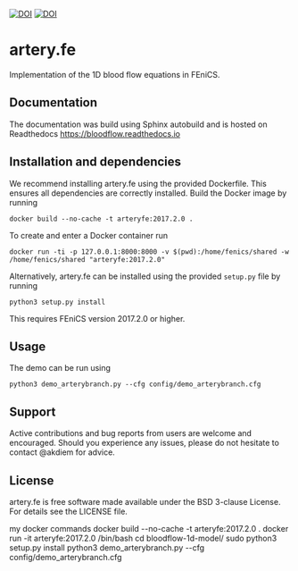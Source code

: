 [![DOI](https://zenodo.org/badge/DOI/10.5281/zenodo.2383815.svg)](https://doi.org/10.5281/zenodo.2383815) [![DOI](http://joss.theoj.org/papers/10.21105/joss.01107/status.svg)](https://doi.org/10.21105/joss.01107)

# artery.fe

Implementation of the 1D blood flow equations in FEniCS.

## Documentation

The documentation was build using Sphinx autobuild and is hosted on Readthedocs https://bloodflow.readthedocs.io

## Installation and dependencies

We recommend installing artery.fe using the provided Dockerfile. This ensures all dependencies are correctly installed. Build the Docker image by running

`docker build --no-cache -t arteryfe:2017.2.0 .`

To create and enter a Docker container run

`docker run -ti -p 127.0.0.1:8000:8000 -v $(pwd):/home/fenics/shared -w /home/fenics/shared "arteryfe:2017.2.0"`

Alternatively, artery.fe can be installed using the provided ``setup.py`` file by running

`python3 setup.py install`

This requires FEniCS version 2017.2.0 or higher.

## Usage

The demo can be run using

`python3 demo_arterybranch.py --cfg config/demo_arterybranch.cfg`

## Support

Active contributions and bug reports from users are welcome and encouraged. Should you experience any issues, please do not hesitate to contact @akdiem for advice.

## License

artery.fe is free software made available under the BSD 3-clause License. For details see the LICENSE file.



my docker commands
docker build --no-cache -t arteryfe:2017.2.0 .
docker run -it arteryfe:2017.2.0 /bin/bash
cd bloodflow-1d-model/
sudo python3 setup.py install
python3 demo_arterybranch.py --cfg config/demo_arterybranch.cfg